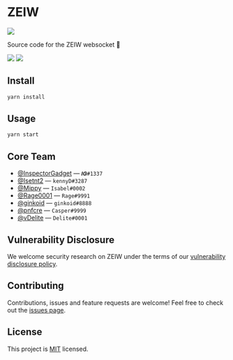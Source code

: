 # ZEIW

[![](https://discordapp.com/api/guilds/541950836994211870/embed.png?style=banner2)](https://discord.gg/h7NxqBe)

Source code for the ZEIW websocket 🔌

[![](https://travis-ci.com/zeiw/live.svg?branch=master)](https://travis-ci.com/zeiw/live)
[![](https://img.shields.io/badge/code_style-prettier-ff69b4.svg)](https://prettier.io)

## Install

```sh
yarn install
```

## Usage

```sh
yarn start
```

## Core Team

- [@InspectorGadget](https://github.com/InspectorGadget) — `𝑰𝑮#1337`
- [@Isetnt2](https://github.com/Isetnt2) — `kennyD#3287`
- [@Mippy](https://github.com/Mippy) — `Isabel#0002`
- [@Rage0001](https://github.com/Rage0001) — `Rage#9991`
- [@ginkoid](https://github.com/ginkoid) — `ginkoid#8888`
- [@pnfcre](https://github.com/pnfcre) — `Casper#9999`
- [@vDelite](https://github.com/vDelite) — `Delite#0001`

## Vulnerability Disclosure

We welcome security research on ZEIW under the terms of our [vulnerability disclosure policy](https://zeiw.me/security).

## Contributing

Contributions, issues and feature requests are welcome! Feel free to check out the [issues page](https://github.com/ZEIW/ZEIW/issues).

## License

This project is [MIT](./LICENSE) licensed.
